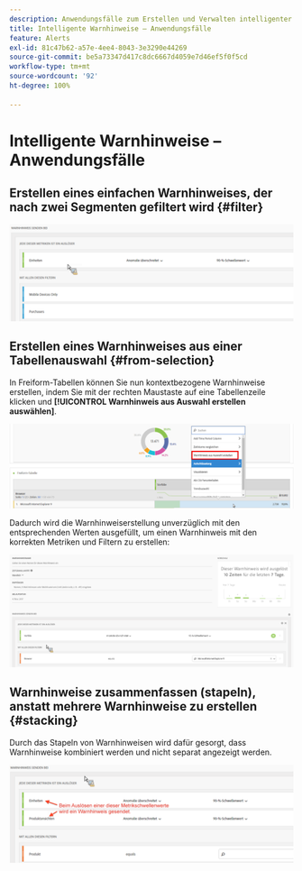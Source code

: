 ```yaml
---
description: Anwendungsfälle zum Erstellen und Verwalten intelligenter Warnhinweise.
title: Intelligente Warnhinweise – Anwendungsfälle
feature: Alerts
exl-id: 81c47b62-a57e-4ee4-8043-3e3290e44269
source-git-commit: be5a73347d417c8dc6667d4059e7d46ef5f0f5cd
workflow-type: tm+mt
source-wordcount: '92'
ht-degree: 100%

---
```


# Intelligente Warnhinweise – Anwendungsfälle

## Erstellen eines einfachen Warnhinweises, der nach zwei Segmenten gefiltert wird {#filter}

![](assets/alerts_example1.png)

## Erstellen eines Warnhinweises aus einer Tabellenauswahl {#from-selection}

In Freiform-Tabellen können Sie nun kontextbezogene Warnhinweise erstellen, indem Sie mit der rechten Maustaste auf eine Tabellenzeile klicken und **[!UICONTROL Warnhinweis aus Auswahl erstellen auswählen]**.

![](assets/alert_selection.png)

Dadurch wird die Warnhinweiserstellung unverzüglich mit den entsprechenden Werten ausgefüllt, um einen Warnhinweis mit den korrekten Metriken und Filtern zu erstellen:

![](assets/prepopulated_alert.png)

## Warnhinweise zusammenfassen (stapeln), anstatt mehrere Warnhinweise zu erstellen {#stacking}

Durch das Stapeln von Warnhinweisen wird dafür gesorgt, dass Warnhinweise kombiniert werden und nicht separat angezeigt werden.

![](assets/alerts_example2.png)
